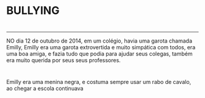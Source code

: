 # BULLYING

#
***
NO dia 12 de outubro de 2014, em um colégio, havia uma garota chamada Emilly,
Emilly era uma garota extrovertida e muito simpática com todos, era uma boa amiga, 
e fazia tudo que podia para ajudar seus colegas, também era muito querida por seus
seus professores.
#
Emilly era uma menina negra, e costuma sempre usar um rabo de cavalo, ao chegar a escola 
continuava

